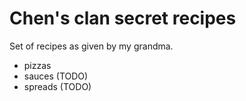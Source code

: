 # Chen's clan secret recipes

Set of recipes as given by my grandma.

* pizzas
* sauces (TODO)
* spreads (TODO)